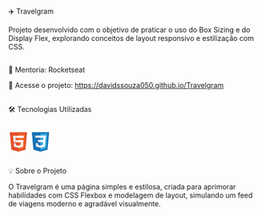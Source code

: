 ✈️ Travelgram

Projeto desenvolvido com o objetivo de praticar o uso do Box Sizing e do Display Flex, explorando conceitos de layout responsivo e estilização com CSS.
##
💜 Mentoria: Rocketseat

🔗 Acesse o projeto:
https://davidssouza050.github.io/Travelgram
##
🛠️ Tecnologias Utilizadas
<div style="display: inline_block"><br> <img align="center" alt="HTML5" height="40" width="40" src="https://raw.githubusercontent.com/devicons/devicon/master/icons/html5/html5-original.svg"> <img align="center" alt="CSS3" height="40" width="40" src="https://raw.githubusercontent.com/devicons/devicon/master/icons/css3/css3-original.svg"> </div>

##

💡 Sobre o Projeto

O Travelgram é uma página simples e estilosa, criada para aprimorar habilidades com CSS Flexbox e modelagem de layout, simulando um feed de viagens moderno e agradável visualmente.
